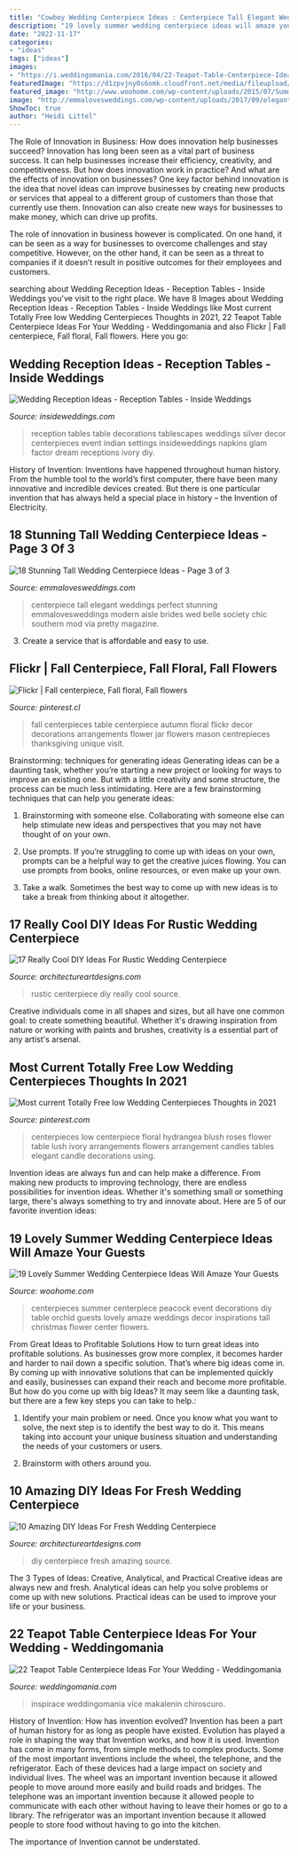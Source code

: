 ```yaml
---
title: "Cowboy Wedding Centerpiece Ideas : Centerpiece Tall Elegant Weddings Perfect Stunning Emmalovesweddings Modern Aisle Brides Wed Belle Society Chic Southern Mod Via Pretty Magazine"
description: "19 lovely summer wedding centerpiece ideas will amaze your guests"
date: "2022-11-17"
categories:
- "ideas"
tags: ["ideas"]
images:
- "https://i.weddingomania.com/2016/04/22-Teapot-Table-Centerpiece-Ideas-For-Your-Wedding-7.jpg"
featuredImage: "https://d1zpvjny0s6omk.cloudfront.net/media/fileupload/2013/07/16/longtable4.jpg"
featured_image: "http://www.woohome.com/wp-content/uploads/2015/07/Summer-Wedding-Centerpiece-Ideas-Woohome-14.jpg"
image: "http://emmalovesweddings.com/wp-content/uploads/2017/09/elegant-tall-rose-wedding-centerpiece-ideas.jpg"
ShowToc: true
author: "Heidi Littel"
---
```



The Role of Innovation in Business: How does innovation help businesses succeed?
Innovation has long been seen as a vital part of business success. It can help businesses increase their efficiency, creativity, and competitiveness. But how does innovation work in practice? And what are the effects of innovation on businesses?
One key factor behind innovation is the idea that novel ideas can improve businesses by creating new products or services that appeal to a different group of customers than those that currently use them. Innovation can also create new ways for businesses to make money, which can drive up profits.

The role of innovation in business however is complicated. On one hand, it can be seen as a way for businesses to overcome challenges and stay competitive. However, on the other hand, it can be seen as a threat to companies if it doesn’t result in positive outcomes for their employees and customers.

	

		
searching about Wedding Reception Ideas - Reception Tables - Inside Weddings you've visit to the right place. We have 8 Images about Wedding Reception Ideas - Reception Tables - Inside Weddings like Most current Totally Free low Wedding Centerpieces Thoughts in 2021, 22 Teapot Table Centerpiece Ideas For Your Wedding - Weddingomania and also Flickr | Fall centerpiece, Fall floral, Fall flowers. Here you go:
		
    
## Wedding Reception Ideas - Reception Tables - Inside Weddings

<img loading=lazy src="https://d1zpvjny0s6omk.cloudfront.net/media/fileupload/2013/07/16/longtable4.jpg" onerror="this.onerror=null;this.src='https://tse1.mm.bing.net/th?id=OIP.E7GVjm6KttUKPDIzWXwJsQHaLH&amp;pid=15.1';" alt="Wedding Reception Ideas - Reception Tables - Inside Weddings">

_Source: insideweddings.com_

>reception tables table decorations tablescapes weddings silver decor centerpieces event indian settings insideweddings napkins glam factor dream receptions ivory diy. 

	

History of Invention:
Inventions have happened throughout human history. From the humble tool to the world’s first computer, there have been many innovative and incredible devices created. But there is one particular invention that has always held a special place in history – the Invention of Electricity.

    
## 18 Stunning Tall Wedding Centerpiece Ideas - Page 3 Of 3

<img loading=lazy src="http://emmalovesweddings.com/wp-content/uploads/2017/09/elegant-tall-rose-wedding-centerpiece-ideas.jpg" onerror="this.onerror=null;this.src='https://tse2.mm.bing.net/th?id=OIP.l8NbpAzExcRXClKBMa7jOgHaLH&amp;pid=15.1';" alt="18 Stunning Tall Wedding Centerpiece Ideas - Page 3 of 3">

_Source: emmalovesweddings.com_

>centerpiece tall elegant weddings perfect stunning emmalovesweddings modern aisle brides wed belle society chic southern mod via pretty magazine. 

	

3. Create a service that is affordable and easy to use.

    
## Flickr | Fall Centerpiece, Fall Floral, Fall Flowers

<img loading=lazy src="https://i.pinimg.com/736x/69/86/fd/6986fda909bbbf45a3a9407135a4e77a--fall-table-centerpieces-fall-table-decorations.jpg" onerror="this.onerror=null;this.src='https://tse1.mm.bing.net/th?id=OIP.yChMsl5rGM9XYhLJ-iSS7AHaLG&amp;pid=15.1';" alt="Flickr | Fall centerpiece, Fall floral, Fall flowers">

_Source: pinterest.cl_

>fall centerpieces table centerpiece autumn floral flickr decor decorations arrangements flower jar flowers mason centrepieces thanksgiving unique visit. 

	

Brainstorming: techniques for generating ideas
Generating ideas can be a daunting task, whether you’re starting a new project or looking for ways to improve an existing one. But with a little creativity and some structure, the process can be much less intimidating.
Here are a few brainstorming techniques that can help you generate ideas:

1. Brainstorming with someone else. Collaborating with someone else can help stimulate new ideas and perspectives that you may not have thought of on your own.

2. Use prompts. If you’re struggling to come up with ideas on your own, prompts can be a helpful way to get the creative juices flowing. You can use prompts from books, online resources, or even make up your own.

3. Take a walk. Sometimes the best way to come up with new ideas is to take a break from thinking about it altogether.

    
## 17 Really Cool DIY Ideas For Rustic Wedding Centerpiece

<img loading=lazy src="https://www.architectureartdesigns.com/wp-content/uploads/2015/10/1243.jpg" onerror="this.onerror=null;this.src='https://tse3.mm.bing.net/th?id=OIP.E1PgdXsUDUNkX0H5kGEutwHaLH&amp;pid=15.1';" alt="17 Really Cool DIY Ideas For Rustic Wedding Centerpiece">

_Source: architectureartdesigns.com_

>rustic centerpiece diy really cool source. 

	

Creative individuals come in all shapes and sizes, but all have one common goal: to create something beautiful. Whether it's drawing inspiration from nature or working with paints and brushes, creativity is a essential part of any artist's arsenal.

    
## Most Current Totally Free Low Wedding Centerpieces Thoughts In 2021

<img loading=lazy src="https://i.pinimg.com/736x/3f/61/a8/3f61a81dacc36d815e07f78bb6c0a625.jpg" onerror="this.onerror=null;this.src='https://tse3.mm.bing.net/th?id=OIP.D3WDXO9dovGK4QdQZyEz5gHaLF&amp;pid=15.1';" alt="Most current Totally Free low Wedding Centerpieces Thoughts in 2021">

_Source: pinterest.com_

>centerpieces low centerpiece floral hydrangea blush roses flower table lush ivory arrangements flowers arrangement candles tables elegant candle decorations using. 

	

Invention ideas are always fun and can help make a difference. From making new products to improving technology, there are endless possibilities for invention ideas. Whether it's something small or something large, there's always something to try and innovate about. Here are 5 of our favorite invention ideas:

    
## 19 Lovely Summer Wedding Centerpiece Ideas Will Amaze Your Guests

<img loading=lazy src="http://www.woohome.com/wp-content/uploads/2015/07/Summer-Wedding-Centerpiece-Ideas-Woohome-14.jpg" onerror="this.onerror=null;this.src='https://tse4.mm.bing.net/th?id=OIP.8WBAERcL6RrN4PWSyI59NQHaLH&amp;pid=15.1';" alt="19 Lovely Summer Wedding Centerpiece Ideas Will Amaze Your Guests">

_Source: woohome.com_

>centerpieces summer centerpiece peacock event decorations diy table orchid guests lovely amaze weddings decor inspirations tall christmas flower center flowers. 

	

From Great Ideas to Profitable Solutions
How to turn great ideas into profitable solutions. As businesses grow more complex, it becomes harder and harder to nail down a specific solution. That’s where big ideas come in. By coming up with innovative solutions that can be implemented quickly and easily, businesses can expand their reach and become more profitable.
But how do you come up with big Ideas? It may seem like a daunting task, but there are a few key steps you can take to help.:

1) Identify your main problem or need. Once you know what you want to solve, the next step is to identify the best way to do it. This means taking into account your unique business situation and understanding the needs of your customers or users.

2) Brainstorm with others around you.

    
## 10 Amazing DIY Ideas For Fresh Wedding Centerpiece

<img loading=lazy src="https://www.architectureartdesigns.com/wp-content/uploads/2014/08/72.jpg" onerror="this.onerror=null;this.src='https://tse4.mm.bing.net/th?id=OIP.3veZqhsZqbzdJGRaRpf3wQHaLI&amp;pid=15.1';" alt="10 Amazing DIY Ideas For Fresh Wedding Centerpiece">

_Source: architectureartdesigns.com_

>diy centerpiece fresh amazing source. 

	

The 3 Types of Ideas: Creative, Analytical, and Practical
Creative ideas are always new and fresh. Analytical ideas can help you solve problems or come up with new solutions. Practical ideas can be used to improve your life or your business.

    
## 22 Teapot Table Centerpiece Ideas For Your Wedding - Weddingomania

<img loading=lazy src="https://i.weddingomania.com/2016/04/22-Teapot-Table-Centerpiece-Ideas-For-Your-Wedding-7.jpg" onerror="this.onerror=null;this.src='https://tse3.mm.bing.net/th?id=OIP.4_OI-jylMVnHUI4oB_KSjgAAAA&amp;pid=15.1';" alt="22 Teapot Table Centerpiece Ideas For Your Wedding - Weddingomania">

_Source: weddingomania.com_

>inspirace weddingomania více makalenin chiroscuro. 

	

History of Invention: How has invention evolved?
Invention has been a part of human history for as long as people have existed. Evolution has played a role in shaping the way that Invention works, and how it is used. Invention has come in many forms, from simple methods to complex products. 
Some of the most important inventions include the wheel, the telephone, and the refrigerator. Each of these devices had a large impact on society and individual lives. The wheel was an important invention because it allowed people to move around more easily and build roads and bridges. The telephone was an important invention because it allowed people to communicate with each other without having to leave their homes or go to a library. The refrigerator was an important invention because it allowed people to store food without having to go into the kitchen. 

The importance of Invention cannot be understated.

